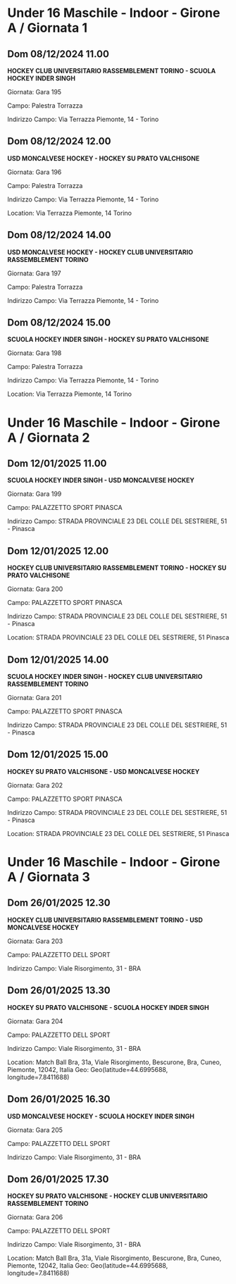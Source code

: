 # Under 16 Maschile - Indoor  - Girone A / Giornata 1
## Dom 08/12/2024 11.00
**HOCKEY CLUB UNIVERSITARIO RASSEMBLEMENT TORINO - SCUOLA HOCKEY INDER SINGH**

Giornata: Gara 195

Campo: Palestra Torrazza 

Indirizzo Campo:  Via Terrazza Piemonte, 14 - Torino



## Dom 08/12/2024 12.00
**USD MONCALVESE HOCKEY - HOCKEY SU PRATO VALCHISONE**

Giornata: Gara 196

Campo: Palestra Torrazza 

Indirizzo Campo:  Via Terrazza Piemonte, 14 - Torino

Location:  Via Terrazza Piemonte, 14 Torino


## Dom 08/12/2024 14.00
**USD MONCALVESE HOCKEY - HOCKEY CLUB UNIVERSITARIO RASSEMBLEMENT TORINO**

Giornata: Gara 197

Campo: Palestra Torrazza 

Indirizzo Campo:  Via Terrazza Piemonte, 14 - Torino



## Dom 08/12/2024 15.00
**SCUOLA HOCKEY INDER SINGH - HOCKEY SU PRATO VALCHISONE**

Giornata: Gara 198

Campo: Palestra Torrazza 

Indirizzo Campo:  Via Terrazza Piemonte, 14 - Torino

Location:  Via Terrazza Piemonte, 14 Torino

# Under 16 Maschile - Indoor  - Girone A / Giornata 2
## Dom 12/01/2025 11.00
**SCUOLA HOCKEY INDER SINGH - USD MONCALVESE HOCKEY**

Giornata: Gara 199

Campo: PALAZZETTO SPORT PINASCA 

Indirizzo Campo:  STRADA PROVINCIALE 23 DEL COLLE DEL SESTRIERE, 51 - Pinasca



## Dom 12/01/2025 12.00
**HOCKEY CLUB UNIVERSITARIO RASSEMBLEMENT TORINO - HOCKEY SU PRATO VALCHISONE**

Giornata: Gara 200

Campo: PALAZZETTO SPORT PINASCA 

Indirizzo Campo:  STRADA PROVINCIALE 23 DEL COLLE DEL SESTRIERE, 51 - Pinasca

Location:  STRADA PROVINCIALE 23 DEL COLLE DEL SESTRIERE, 51 Pinasca


## Dom 12/01/2025 14.00
**SCUOLA HOCKEY INDER SINGH - HOCKEY CLUB UNIVERSITARIO RASSEMBLEMENT TORINO**

Giornata: Gara 201

Campo: PALAZZETTO SPORT PINASCA 

Indirizzo Campo:  STRADA PROVINCIALE 23 DEL COLLE DEL SESTRIERE, 51 - Pinasca



## Dom 12/01/2025 15.00
**HOCKEY SU PRATO VALCHISONE - USD MONCALVESE HOCKEY**

Giornata: Gara 202

Campo: PALAZZETTO SPORT PINASCA 

Indirizzo Campo:  STRADA PROVINCIALE 23 DEL COLLE DEL SESTRIERE, 51 - Pinasca

Location:  STRADA PROVINCIALE 23 DEL COLLE DEL SESTRIERE, 51 Pinasca

# Under 16 Maschile - Indoor  - Girone A / Giornata 3
## Dom 26/01/2025 12.30
**HOCKEY CLUB UNIVERSITARIO RASSEMBLEMENT TORINO - USD MONCALVESE HOCKEY**

Giornata: Gara 203

Campo: PALAZZETTO DELL SPORT 

Indirizzo Campo:  Viale Risorgimento, 31 - BRA



## Dom 26/01/2025 13.30
**HOCKEY SU PRATO VALCHISONE - SCUOLA HOCKEY INDER SINGH**

Giornata: Gara 204

Campo: PALAZZETTO DELL SPORT 

Indirizzo Campo:  Viale Risorgimento, 31 - BRA

Location: Match Ball Bra, 31a, Viale Risorgimento, Bescurone, Bra, Cuneo, Piemonte, 12042, Italia
Geo: Geo(latitude=44.6995688, longitude=7.8411688)


## Dom 26/01/2025 16.30
**USD MONCALVESE HOCKEY - SCUOLA HOCKEY INDER SINGH**

Giornata: Gara 205

Campo: PALAZZETTO DELL SPORT 

Indirizzo Campo:  Viale Risorgimento, 31 - BRA



## Dom 26/01/2025 17.30
**HOCKEY SU PRATO VALCHISONE - HOCKEY CLUB UNIVERSITARIO RASSEMBLEMENT TORINO**

Giornata: Gara 206

Campo: PALAZZETTO DELL SPORT 

Indirizzo Campo:  Viale Risorgimento, 31 - BRA

Location: Match Ball Bra, 31a, Viale Risorgimento, Bescurone, Bra, Cuneo, Piemonte, 12042, Italia
Geo: Geo(latitude=44.6995688, longitude=7.8411688)

